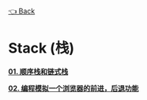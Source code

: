 [👈 Back](https://github.com/luvsunlight/algorithm)

# Stack (栈)

[**01. 顺序栈和链式栈**](https://github.com/luvsunlight/algorithm/tree/master/%E6%A0%88/stacks.md)

[**02. 编程模拟一个浏览器的前进，后退功能**](https://github.com/luvsunlight/algorithm/tree/master/%E6%A0%88/browser.md)